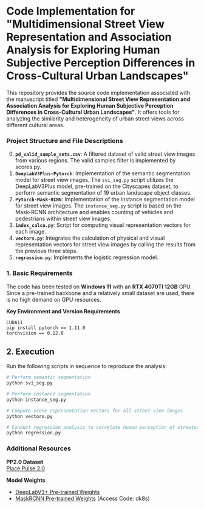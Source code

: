 
# Code Implementation for "Multidimensional Street View Representation and Association Analysis for Exploring Human Subjective Perception Differences in Cross-Cultural Urban Landscapes"

This repository provides the source code implementation associated with the manuscript titled **"Multidimensional Street View Representation and Association Analysis for Exploring Human Subjective Perception Differences in Cross-Cultural Urban Landscapes"**. It offers tools for analyzing the similarity and heterogeneity of urban street views across different cultural areas.

### Project Structure and File Descriptions

0. **`pd_valid_sample_sets.csv`**: A filtered dataset of valid street view images from various regions. The valid samples filter is implemented by scores.py.
1. **`DeepLabV3Plus-Pytorch`**: Implementation of the semantic segmentation model for street view images. The `svi_seg.py` script utilizes the DeepLabV3Plus model, pre-trained on the Cityscapes dataset, to perform semantic segmentation of 19 urban landscape object classes.
2. **`Pytorch-Mask-RCNN`**: Implementation of the instance segmentation model for street view images. The `instance_seg.py` script is based on the Mask-RCNN architecture and enables counting of vehicles and pedestrians within street view images.
3. **`index_calcu.py`**: Script for computing visual representation vectors for each image.
4. **`vectors.py`**: Integrates the calculation of physical and visual representation vectors for street view images by calling the results from the previous three steps.
5. **`regression.py`**: Implements the logistic regression model.

### 1. Basic Requirements

The code has been tested on **Windows 11** with an **RTX 4070TI 12GB** GPU. Since a pre-trained backbone and a relatively small dataset are used, there is no high demand on GPU resources.

**Key Environment and Version Requirements**
```shell
CUDA11
pip install pytorch == 1.11.0
torchvision == 0.12.0
```

## 2. Execution

Run the following scripts in sequence to reproduce the analysis:

```python
# Perform semantic segmentation
python svi_seg.py

# Perform instance segmentation
python instance_seg.py

# Compute scene representation vectors for all street view images
python vectors.py

# Conduct regression analysis to correlate human perception of streetscape characteristics with their environmental features
python regression.py
```

### Additional Resources

**PP2.0 Dataset**  
[Place Pulse 2.0](https://pan.baidu.com/s/100SfzzI3AD1y8Kyvmt3s_w?pwd=tfiy)

**Model Weights**  
- [DeepLabV3+ Pre-trained Weights](https://share.weiyun.com/qqx78Pv5)
- [MaskRCNN Pre-trained Weights](https://pan.baidu.com/s/1n97fyrqYAOIS7dIB_NXgHw) (Access Code: dk8s)
